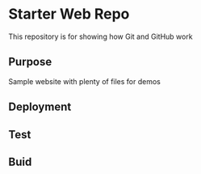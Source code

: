 # Starter Web Repo

This repository is for showing how Git and GitHub work

## Purpose

Sample website with plenty of files for demos

## Deployment

## Test

## Buid